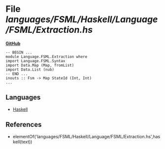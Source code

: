 # File _languages/FSML/Haskell/Language/FSML/Extraction.hs_
**[GitHub](https://github.com/softlang/yas/blob/master/languages/FSML/Haskell/Language/FSML/Extraction.hs)**
```
-- BEGIN ...
module Language.FSML.Extraction where
import Language.FSML.Syntax
import Data.Map (Map, fromList)
import Data.List (nub)
-- END ...
inouts :: Fsm -> Map StateId (Int, Int)
...
```

## Languages
* [Haskell](../languages/Haskell.md)

## References
* elementOf('languages/FSML/Haskell/Language/FSML/Extraction.hs',haskell(text))
